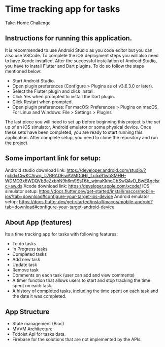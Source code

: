 # Time tracking app for tasks

Take-Home Challenge

## Instructions for running this application.
It is recommended to use Android Studio as you code editor but you can also use VSCode.
To complete the iOS deployment steps you will also need to have Xcode installed.
After the successful installation of Android Studio, you have to install Flutter and Dart plugins.
To do so follow the steps mentioned below:
- Start Android Studio.
- Open plugin preferences (Configure > Plugins as of v3.6.3.0 or later).
- Select the Flutter plugin and click Install.
- Click Yes when prompted to install the Dart plugin.
- Click Restart when prompted.
- Open plugin preferences:
  For macOS: Preferences > Plugins on macOS,
  For Linux and Windows: File > Settings > Plugins

The last piece you will need to set up before beginning this project is the set up of an
iOS simulator, Android emulator or some physical device. Once these sets have been completed,
you are ready to start running this application.
After complete setup, you need to clone the repository and run the project.

## Some important link for setup:
Android studio download link: https://developer.android.com/studio/?gclid=CjwKCAjwq_D7BRADEiwAVMDdHjI_Lu5xR1whSMHH-WDMO3x6WDQVbBcZxbhN9h6m9SsT6b_wjmuKkhoCbSwQAvD_BwE&gclsrc=aw.ds
Xcode download link: https://developer.apple.com/xcode/
iOS simulator setup: https://docs.flutter.dev/get-started/install/macos/mobile-ios?tab=download#configure-your-target-ios-device
Android emulator setup: https://docs.flutter.dev/get-started/install/macos/mobile-android?tab=download#configure-your-target-android-device

## About App (features)
Its a time tracking app for tasks with following features:
- To do tasks
- In Progress tasks
- Completed tasks
- Add new task
- Update task
- Remove task
- Comments on each task (user can add and view comments)
- A timer function that allows users to start and stop 
tracking the time spent on each task.
- A history of completed tasks, including the time spent 
on each task and the date it was completed.

## App Structure
- State management (Bloc)
- MVVM Architecture
- Todoist Api for tasks data.
- Firebase for the solutions that are not implemented by the APIs.

